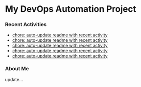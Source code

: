 # My DevOps Automation Project

### Recent Activities
<!-- activity:START -->
- [chore: auto-update readme with recent activity](https://github.com/kaigiii/mybowling-app/commit/c7d285f84cfef7507d864fb800a4a76cadb78908)
- [chore: auto-update readme with recent activity](https://github.com/kaigiii/mybowling-app/commit/5a942179f6395b35f16c5edcd7a90b496b16aef5)
- [chore: auto-update readme with recent activity](https://github.com/kaigiii/mybowling-app/commit/39ac90f0852103469ed5b36a9e0db64e05cde014)
- [chore: auto-update readme with recent activity](https://github.com/kaigiii/mybowling-app/commit/8410bc08475fb8e78c400835f8047ff170440249)
- [chore: auto-update readme with recent activity](https://github.com/kaigiii/mybowling-app/commit/66d48bd7130cbc01c0d9b4a4874c9797743d7f2f)
<!-- activity:END -->

### About Me
<!-- MYLINKS:START -->
<!-- MYLINKS:END -->

update...
